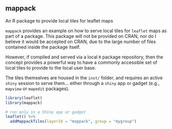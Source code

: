 ## mappack
An R package to provide local tiles for leaflet maps

`mappack` provides an example on how to serve local tiles for `leaflet` maps as part of a package. This package will not be provided on CRAN, nor do I believe it would be accepted on CRAN, due to the large number of files contained inside the package itself. 

However, if compiled and served via a local `R` package repository, then the concept provides a powerful way to have a commonly accessible set of local tiles to provide to the local user base.

The tiles themselves are housed in the `inst/` folder, and requires an active `shiny` session to serve them... either through a `shiny` app or gadget (e.g., `mapview` or `mapedit` packages).

```r
library(leaflet)
library(mappack)

# run only in a Shiny app or gadget
leaflet() %>%
  addMappackTiles(layerId = "mappack", group = "mygroup")

```

